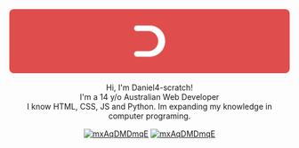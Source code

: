 

<img src="Group 60.png" style="border-radius:8px;"> 
<p align="center">
Hi, I'm Daniel4-scratch! <br>
I'm a 14 y/o Australian Web Developer<br>
I know HTML, CSS, JS and Python. Im expanding my knowledge in computer programing.<br>
</p>
<p align="center">
<a href="https://discord.com/users/853820912628269088" target="blank"><img align="center" src="https://api.daniel4scratch.repl.co/files?path=discord.png" alt="mxAqDMDmqE" height="50" width="50" /></a>
  <a href="https://www.postlit.dev/users/danielthebanana4/" target="blank"><img align="center" src="https://api.daniel4scratch.repl.co/files?path=postlit.png" alt="mxAqDMDmqE" height="50" width="50" /></a>

</p>
